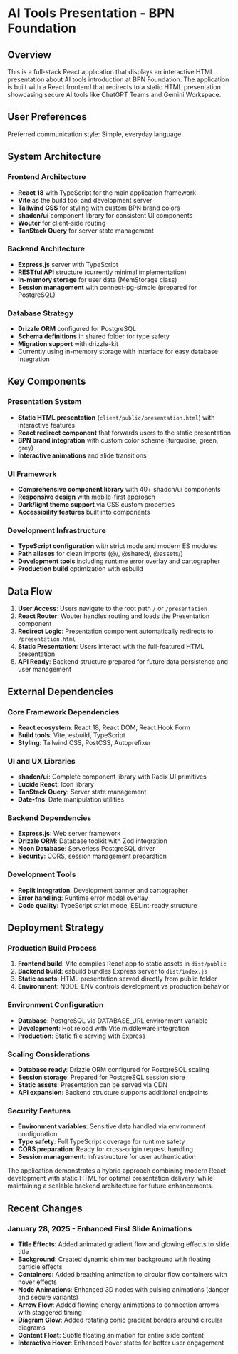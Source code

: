 # AI Tools Presentation - BPN Foundation

## Overview

This is a full-stack React application that displays an interactive HTML presentation about AI tools introduction at BPN Foundation. The application is built with a React frontend that redirects to a static HTML presentation showcasing secure AI tools like ChatGPT Teams and Gemini Workspace.

## User Preferences

Preferred communication style: Simple, everyday language.

## System Architecture

### Frontend Architecture
- **React 18** with TypeScript for the main application framework
- **Vite** as the build tool and development server
- **Tailwind CSS** for styling with custom BPN brand colors
- **shadcn/ui** component library for consistent UI components
- **Wouter** for client-side routing
- **TanStack Query** for server state management

### Backend Architecture
- **Express.js** server with TypeScript
- **RESTful API** structure (currently minimal implementation)
- **In-memory storage** for user data (MemStorage class)
- **Session management** with connect-pg-simple (prepared for PostgreSQL)

### Database Strategy
- **Drizzle ORM** configured for PostgreSQL
- **Schema definitions** in shared folder for type safety
- **Migration support** with drizzle-kit
- Currently using in-memory storage with interface for easy database integration

## Key Components

### Presentation System
- **Static HTML presentation** (`client/public/presentation.html`) with interactive features
- **React redirect component** that forwards users to the static presentation
- **BPN brand integration** with custom color scheme (turquoise, green, grey)
- **Interactive animations** and slide transitions

### UI Framework
- **Comprehensive component library** with 40+ shadcn/ui components
- **Responsive design** with mobile-first approach
- **Dark/light theme support** via CSS custom properties
- **Accessibility features** built into components

### Development Infrastructure
- **TypeScript configuration** with strict mode and modern ES modules
- **Path aliases** for clean imports (@/, @shared/, @assets/)
- **Development tools** including runtime error overlay and cartographer
- **Production build** optimization with esbuild

## Data Flow

1. **User Access**: Users navigate to the root path `/` or `/presentation`
2. **React Router**: Wouter handles routing and loads the Presentation component
3. **Redirect Logic**: Presentation component automatically redirects to `/presentation.html`
4. **Static Presentation**: Users interact with the full-featured HTML presentation
5. **API Ready**: Backend structure prepared for future data persistence and user management

## External Dependencies

### Core Framework Dependencies
- **React ecosystem**: React 18, React DOM, React Hook Form
- **Build tools**: Vite, esbuild, TypeScript
- **Styling**: Tailwind CSS, PostCSS, Autoprefixer

### UI and UX Libraries
- **shadcn/ui**: Complete component library with Radix UI primitives
- **Lucide React**: Icon library
- **TanStack Query**: Server state management
- **Date-fns**: Date manipulation utilities

### Backend Dependencies
- **Express.js**: Web server framework
- **Drizzle ORM**: Database toolkit with Zod integration
- **Neon Database**: Serverless PostgreSQL driver
- **Security**: CORS, session management preparation

### Development Tools
- **Replit integration**: Development banner and cartographer
- **Error handling**: Runtime error modal overlay
- **Code quality**: TypeScript strict mode, ESLint-ready structure

## Deployment Strategy

### Production Build Process
1. **Frontend build**: Vite compiles React app to static assets in `dist/public`
2. **Backend build**: esbuild bundles Express server to `dist/index.js`
3. **Static assets**: HTML presentation served directly from public folder
4. **Environment**: NODE_ENV controls development vs production behavior

### Environment Configuration
- **Database**: PostgreSQL via DATABASE_URL environment variable
- **Development**: Hot reload with Vite middleware integration
- **Production**: Static file serving with Express

### Scaling Considerations
- **Database ready**: Drizzle ORM configured for PostgreSQL scaling
- **Session storage**: Prepared for PostgreSQL session store
- **Static assets**: Presentation can be served via CDN
- **API expansion**: Backend structure supports additional endpoints

### Security Features
- **Environment variables**: Sensitive data handled via environment configuration
- **Type safety**: Full TypeScript coverage for runtime safety
- **CORS preparation**: Ready for cross-origin request handling
- **Session management**: Infrastructure for user authentication

The application demonstrates a hybrid approach combining modern React development with static HTML for optimal presentation delivery, while maintaining a scalable backend architecture for future enhancements.

## Recent Changes

### January 28, 2025 - Enhanced First Slide Animations
- **Title Effects**: Added animated gradient flow and glowing effects to slide title
- **Background**: Created dynamic shimmer background with floating particle effects  
- **Containers**: Added breathing animation to circular flow containers with hover effects
- **Node Animations**: Enhanced 3D nodes with pulsing animations (danger and secure variants)
- **Arrow Flow**: Added flowing energy animations to connection arrows with staggered timing
- **Diagram Glow**: Added rotating conic gradient borders around circular diagrams
- **Content Float**: Subtle floating animation for entire slide content
- **Interactive Hover**: Enhanced hover states for better user engagement